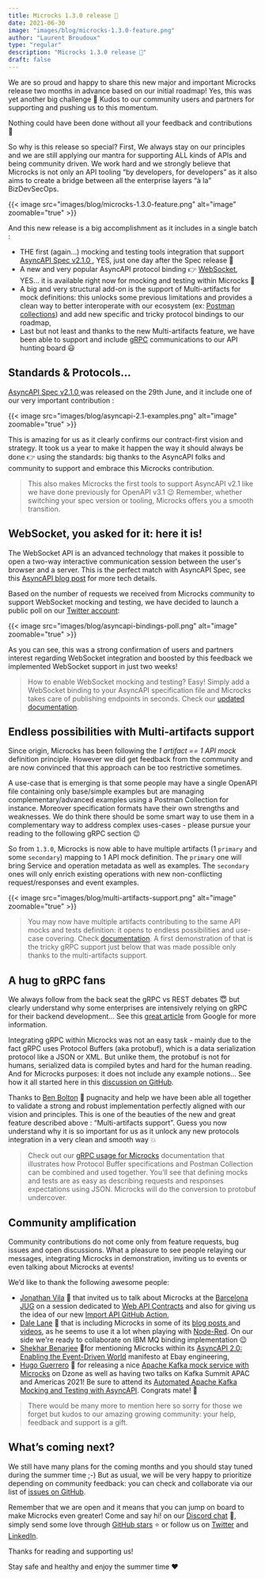 ```yaml
---
title: Microcks 1.3.0 release 🚀
date: 2021-06-30
image: "images/blog/microcks-1.3.0-feature.png"
author: "Laurent Broudoux"
type: "regular"
description: "Microcks 1.3.0 release 🚀"
draft: false
---
```


We are so proud and happy to share this new major and important Microcks release two months in advance based on our initial roadmap! Yes, this was yet another big challenge 🎉 Kudos to our community users and partners for supporting and pushing us to this momentum. 

Nothing could have been done without all your feedback and contributions 👏

So why is this release so special? First, We always stay on our principles and we are still applying our mantra for supporting ALL kinds of APIs and being community driven. We work hard and we strongly believe that Microcks is not only an API tooling “by developers, for developers” as it also aims to create a bridge between all the enterprise layers “à la” BizDevSecOps.

{{< image src="images/blog/microcks-1.3.0-feature.png" alt="image" zoomable="true" >}}

And this new release is a big accomplishment as it includes in a single batch : 

* THE first (again…) mocking and testing tools integration that support [AsyncAPI Spec v2.1.0 ](https://www.asyncapi.com/blog/release-notes-2.1.0), YES, just one day after the Spec release 💪
* A new and very popular AsyncAPI protocol binding 👉 [WebSocket](https://datatracker.ietf.org/doc/html/rfc6455), YES... it is available right now for mocking and testing within Microcks 🎉
* A big and very structural add-on is the support of Multi-artifacts for mock definitions: this unlocks some previous limitations and provides a clean way to better interoperate with our ecosystem (ex: [Postman collections](https://microcks.io/documentation/using/postman/)) and add new specific and tricky protocol bindings to our roadmap,
* Last but not least and thanks to the new Multi-artifacts feature, we have been able to support and include [gRPC](https://grpc.io/) communications to our API hunting board 😃


## Standards & Protocols...

[AsyncAPI Spec v2.1.0 ](https://www.asyncapi.com/blog/release-notes-2.1.0) was released on the 29th June, and it include one of our very important contribution :

{{< image src="images/blog/asyncapi-2.1-examples.png" alt="image" zoomable="true" >}}

This is amazing for us as it clearly confirms our contract-first vision and strategy. It took us a year to make it happen the way it should always be done 👉 using the standards: big thanks to the AsyncAPI folks and community to support and embrace this Microcks contribution.

> This also makes Microcks the first tools to support AsyncAPI v2.1 like we have done previously for OpenAPI v3.1 😉 Remember, whether switching your spec version or tooling, Microcks offers you a smooth transition. 

## WebSocket, you asked for it: here it is!

The WebSocket API is an advanced technology that makes it possible to open a two-way interactive communication session between the user's browser and a server. This is the perfect match with AsyncAPI Spec, see this [AsyncAPI blog post](https://www.asyncapi.com/blog/websocket-part2) for more tech details.

Based on the number of requests we received from Microcks community to support WebSocket mocking and testing, we have decided to launch a public poll on our [Twitter account](https://twitter.com/microcksio):

{{< image src="images/blog/asyncapi-bindings-poll.png" alt="image" zoomable="true" >}}

As you can see, this was a strong confirmation of users and partners interest regarding WebSocket integration and boosted by this feedback we implemented WebSocket support in just two weeks!

> How to enable WebSocket mocking and testing? Easy! Simply add a WebSocket binding to your AsyncAPI specification file and Microcks takes care of publishing endpoints in seconds. Check our [updated documentation](https://microcks.io/documentation/using/asyncapi/#bindings).

## Endless possibilities with Multi-artifacts support

Since origin, Microcks has been following the _1 artifact == 1 API mock_ definition principle. However we did get feedback from the community and are now convinced that this approach can be too restrictive sometimes.

A use-case that is emerging is that some people may have a single OpenAPI file containing only base/simple examples but are managing complementary/advanced examples using a Postman Collection for instance. Moreover specification formats have their own strengths and weaknesses. We do think there should be some smart way to use them in a complementary way to address complex uses-cases - please pursue your reading to the following gRPC section 😉

So from `1.3.0`, Microcks is now able to have multiple artifacts (1 `primary` and some `secondary`) mapping to 1 API mock definition. The `primary` one will bring Service and operation metadata as well as examples. The `secondary` ones will only enrich existing operations with new non-conflicting request/responses and event examples.

{{< image src="images/blog/multi-artifacts-support.png" alt="image" zoomable="true" >}}

> You may now have multiple artifacts contributing to the same API mocks and tests definition: it opens to endless possibilities and use-case covering. Check [documentation](https://microcks.io/documentation/using/importers/#multi-artifacts-support). A first demonstration of that is the tricky gRPC support just below that was made possible only thanks to the multi-artifacts support.

## A hug to gRPC fans

We always follow from the back seat the gRPC vs REST debates 😇 but clearly understand why some enterprises are intensively relying on gRPC for their backend development... See this [great article](https://cloud.google.com/blog/products/api-management/understanding-grpc-openapi-and-rest-and-when-to-use-them) from Google for more information. 

Integrating gRPC within Microcks was not an easy task - mainly due to the fact gRPC uses Protocol Buffers (aka protobuf), which is a data serialization protocol like a JSON or XML. But unlike them, the protobuf is not for humans, serialized data is compiled bytes and hard for the human reading. And for Microcks purposes: it does not include any example notions... See how it all started here in this [discussion on GitHub](https://github.com/microcks/microcks/issues/372).

Thanks to [Ben Bolton](https://github.com/molteninjabob) 🙏 pugnacity and help we have been able all together to validate a strong and robust implementation perfectly aligned with our vision and principles. This is one of the beauties of the new and great feature described above : “Multi-artifacts support”. Guess you now understand why it is so important for us as it unlock any new protocols integration in a very clean and smooth way 💥

> Check out our [gRPC usage for Microcks](https://microcks.io/documentation/using/grpc/) documentation that illustrates how Protocol Buffer specifications and Postman Collection can be combined and used together. You’ll see that defining mocks and tests are as easy as describing requests and responses expectations using JSON. Microcks will do the conversion to protobuf undercover.

## Community amplification

Community contributions do not come only from feature requests, bug issues and open discussions. What a pleasure to see people relaying our messages, integrating Microcks in demonstration, inviting us to events or even talking about Microcks at events!

We’d like to thank the following awesome people:

* [Jonathan Vila](https://github.com/jonathanvila) 🙏 that invited us to talk about Microcks at the [Barcelona JUG](https://www.barcelonajug.org/) on a session dedicated to [Web API Contracts](https://youtu.be/p5gdmrPFTw8?t=2210)  and also for giving us the idea of our new [Import API GitHub Action](https://github.com/marketplace/actions/microcks-import-github-action),
* [Dale Lane](https://github.com/dalelane) 🙏 that is including Microcks in some of its [blog posts ](https://dalelane.co.uk/blog/?p=4219)and [videos](https://www.youtube.com/watch?v=SIHZOaw15s4), as he seems to use it a lot when playing with [Node-Red](https://nodered.org/). On our side we're ready to collaborate on IBM MQ binding implementation 😉
* [Shekhar Benarjee](https://tech.ebayinc.com/authors/shekhar-banerjee/) 🙏for mentioning Microcks within its [AsyncAPI 2.0: Enabling the Event-Driven World](https://tech.ebayinc.com/engineering/asyncapi-2-0-enabling-the-event-driven-world/) manifesto at Ebay engineering, 
* [Hugo Guerrero](https://github.com/hguerrero ) 🙏 for releasing a nice [Apache Kafka mock service with Microcks](https://dzone.com/articles/deploying-an-apache-kafka-mock-server-with-microck) on Dzone as well as having two talks on Kafka Summit APAC and Americas 2021! Be sure to attend its [Automated Apache Kafka Mocking and Testing with AsyncAPI](https://www.kafka-summit.org/sessions/automated-apache-kafka-mocking-and-testing-with-asyncapi). Congrats mate! 💪

> There would be many more to mention here so sorry for those we forget but kudos to our amazing growing community: your help, feedback and support is a gift.


## What’s coming next?

We still have many plans for the coming months and you should stay tuned during the summer time ;-) But as usual, we will be very happy to prioritize depending on community feedback: you can check and collaborate via our list of [issues on GitHub](https://github.com/microcks/microcks/issues). 

Remember that we are open and it means that you can jump on board to make Microcks even greater! Come and say hi! on our [Discord chat](https://microcks.io/discord-invite/) 🐙, simply send some love through [GitHub stars](https://github.com/microcks/microcks) ⭐️ or follow us on [Twitter](https://twitter.com/microcksio) and [LinkedIn](https://www.linkedin.com/company/microcks/).

Thanks for reading and supporting us!

Stay safe and healthy and enjoy the summer time ❤️  


